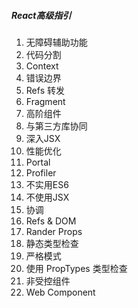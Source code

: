 

##### React高级指引

1. 无障碍辅助功能
2. 代码分割
3. Context
4. 错误边界
5. Refs 转发
6. Fragment 
7. 高阶组件
8. 与第三方库协同
9. 深入JSX
10. 性能优化
11. Portal
12. Profiler
13. 不实用ES6
14. 不使用JSX
15. 协调
16. Refs & DOM
17. Rander Props
18. 静态类型检查
19. 严格模式
20. 使用 PropTypes 类型检查
21. 非受控组件
22. Web Component




